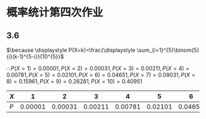 # 概率统计第四次作业

<!-- ## 3.1

**证明 $E(X)=np$:**

$\because X\sim B(n,p)$

$\therefore \displaystyle P(X=k)=\binom{n}{k}p^{k}(1-p)^{n-k}$

$\therefore \displaystyle E(X)=\sum_{k=0}^{\infty}k\cdot P(X=k)=\sum_{k=0}^{\infty}k\binom{n}{k}p^{k}(1-p)^{n-k}=(1-p)^{n}\sum_{k=1}^{\infty}k\binom{n}{k}\left( \frac{p}{1-p} \right)^{k}$

令 $\displaystyle x=\frac{p}{1-p}$, 则

$\because \displaystyle \sum_{k=0}^{\infty}\binom{n}{k}x^{k}=(1+x)^{n}$

两边求导得

$\therefore \displaystyle \sum_{k=1}^{\infty}k\binom{n}{k}x^{k-1}=n(1+x)^{n-1}$

$\therefore \displaystyle \sum_{k=1}^{\infty}k\binom{n}{k}x^{k}=nx(1+x)^{n-1}$

$\therefore \displaystyle E(X)=(1-p)^{n}\cdot n\cdot \frac{p}{1-p}\cdot \left( 1+\frac{p}{1-p} \right)^{n-1}=np$

**证明 $\mathrm{Var}(X)=np(1-p)$:** 

$
\begin{aligned}
\therefore \mathrm{E}(X^{2})
&=\sum_{k=0}^{\infty}k^{2}\cdot P(X=k) \\
&=\sum_{k=0}^{\infty}k^{2}\binom{n}{k}p^{k}(1-p)^{n-k} \\
&=\sum_{k=0}^{\infty}k(k-1)\binom{n}{k}p^{k}(1-p)^{n-k}+\sum_{k=0}^{\infty}k\binom{n}{k}p^{k}(1-p)^{n-k} \\
&=(1-p)^{n}\sum_{k=1}^{\infty}k(k-1)\binom{n}{k}\left( \frac{p}{1-p} \right)^{k}+(1-p)^{n}\sum_{k=1}^{\infty}k\binom{n}{k}\left( \frac{p}{1-p} \right)^{k} \\
\end{aligned}
$

$\because \displaystyle \sum_{k=1}^{\infty}k\binom{n}{k}x^{k-1}=n(1+x)^{n-1}$

$\therefore \displaystyle \sum_{k=2}^{\infty}k(k-1)\binom{n}{k}x^{k-2}=n(n-1)(1+x)^{n-2}$

$\therefore \displaystyle \sum_{k=2}^{\infty}k(k-1)\binom{n}{k}x^{k}=n(n-1)x^{2}(1+x)^{n-2}$

$\therefore \displaystyle E(X^{2})=(1-p)^{n}\cdot n(n-1)\left( \frac{p}{1-p} \right)^{2}\left( 1+\frac{p}{1-p} \right)^{n-2}+np=n(n-1)p^{2}+np=np(1-p)+n^{2}p^{2}$

$\therefore \displaystyle \mathrm{Var}(X)=E(X^{2})-E(X)^{2}=np(1-p)$


## 3.2

**证明 $\displaystyle E(X)=\frac{1}{p}$:**

$\because \displaystyle P(X=k)=(1-p)^{k-1}p$

$\therefore \displaystyle E(X)=\sum_{k=1}^{\infty}k\cdot P(X=k)=\sum_{k=1}^{\infty}k(1-p)^{k-1}p=p\sum_{k=1}^{\infty}k(1-p)^{k-1}$

$\because \displaystyle \sum_{k=0}^{\infty}x^{k}=\frac{1}{1-x}$

$\therefore \displaystyle \sum_{k=1}^{\infty}kx^{k-1}=\frac{1}{(1-x)^{2}}$

$\therefore \displaystyle \sum_{k=1}^{\infty}k(1-p)^{k-1}=\frac{1}{p^{2}}$

$\therefore \displaystyle E(X)=p\cdot \frac{1}{p^{2}}=\frac{1}{p}$

**证明 $\displaystyle \mathrm{Var}(X)=\frac{1-p}{p^{2}}$:**

$\therefore \displaystyle E(X^{2})=\sum_{k=1}^{\infty}k^{2}(1-p)^{k-1}p=p\sum_{k=2}^{\infty}k(k-1)(1-p)^{k-1}+p\sum_{k=1}^{\infty}k(1-p)^{k-1}$

$\because \displaystyle \sum_{k=1}^{\infty}kx^{k-1}=\frac{1}{(1-x)^{2}}$

$\therefore \displaystyle \sum_{k=2}^{\infty}k(k-1)x^{k-2}=\frac{2}{(1-x)^{3}}$

$\therefore \displaystyle \sum_{k=2}^{\infty}k(k-1)x^{k-1}=\frac{2x}{(1-x)^{3}}$

$\therefore \displaystyle E(X^{2})=p\cdot \frac{2(1-p)}{p^{3}}+\frac{1}{p}=\frac{1}{p}+\frac{2(1-p)}{p^{2}}=\frac{2 - p}{p^{2}}$

$\therefore \displaystyle \mathrm{Var}(X)=E(X^{2})-E(X)^{2}=\frac{2 - p}{p^{2}}-\frac{1}{p^{2}}=\frac{1 - p}{p^{2}}$


## 3.3

**证明 $\displaystyle E(X)=\frac{r}{p}$:**

$\because \displaystyle P(X=k)=\binom{k-1}{r-1}p^{r}(1-p)^{k-r}$

$\therefore \displaystyle E(X)=\sum_{k=r}^{\infty}k\cdot \binom{k-1}{r-1}p^{r}(1-p)^{k-r}=rp^{r}\sum_{k=r}^{\infty}\binom{k}{r}(1-p)^{k-r}$

$\because \displaystyle \sum_{k=r}^{\infty}\binom{k}{r}(1-p)^{k-r}=\sum_{k=r}^{\infty}\binom{k+1-1}{r+1-1}(1-p)^{k-r}=p^{-(r+1)}$

$\therefore \displaystyle E(X)=rp^{r}\cdot p^{-(r+1)}=\frac{r}{p}$

**证明 $\displaystyle \mathrm{Var}(X)=\frac{r(1-p)}{p^{2}}$:**

$\therefore \displaystyle E(X^{2})=\sum_{k=r}^{\infty}k^{2}\cdot \binom{k-1}{r-1}p^{r}(1-p)^{k-r}=r(r+1)p^{r}\sum_{k=r}^{\infty}\binom{k+1}{r+1}(1-p)^{k-r}-rp^{r}\sum_{k=r}^{\infty}\binom{k}{r}(1-p)^{k-r}$

$\because \displaystyle \sum_{k=r}^{\infty}\binom{k+1}{r+1}(1-p)^{k-r}=\sum_{k=r}^{\infty}\binom{k+2-1}{r+2-1}(1-p)^{k-r}=p^{-(r+2)}$

$\therefore \displaystyle E(X^{2})=r(r+1)p^{r}\cdot p^{-(r+2)}-\frac{r}{p}$

$\therefore \displaystyle \mathrm{Var}(X)=E(X^{2})-E(X)^{2}=r(r+1)p^{r}\cdot p^{-(r+2)}-\frac{r}{p}-\frac{r^{2}}{p^{2}}=\frac{r \left(1 - p\right)}{p^{2}}$


## 3.4

**证明 $E(X)=\lambda$:**

$\because \displaystyle P(X=k)=\frac{\lambda^{k}}{k!}e^{-\lambda}$

$\therefore \displaystyle E(X)=\sum_{k=0}^{\infty}k\cdot \frac{\lambda^{k}}{k!}e^{-\lambda}=\lambda e^{-\lambda}\sum_{k=1}^{\infty}\frac{\lambda^{k-1}}{(k-1)!}=\lambda e^{-\lambda}\cdot e^{\lambda}=\lambda$

**证明 $\mathrm{Var}(X)=\lambda$:**

$\therefore \displaystyle E(X^{2})=\sum_{k=0}^{\infty}k^{2}\cdot \frac{\lambda^{k}}{k!}e^{-\lambda}=\sum_{k=2}^{\infty}k(k-1)\cdot \frac{\lambda^{k}}{k!}e^{-\lambda}+\sum_{k=1}^{\infty}k\cdot \frac{\lambda^{k}}{k!}e^{-\lambda}=\lambda^{2} e^{-\lambda}\cdot e^{\lambda}+\lambda=\lambda^{2}+\lambda$

$\therefore \mathrm{Var}(X)=E(X^{2})-E(X)^{2}=\lambda$


## 3.5

设 $Y$ 表示一个的叶节点的高度.

设 $X_{i}$ 表示第 $i$ 轮该叶节点是否被选中, 选中时 $X_{i}=1$, 未选中时 $X_{i}=0$.

因为在第 $i$ 轮一共有 $i$ 个节点, 因此该节点被选中的概率 $\displaystyle P(X_{i}=1)=\frac{1}{i}$, 则 $\displaystyle E(X_{i})=1\cdot P(X_{i}=1)=\frac{1}{i}$

$\therefore \displaystyle E(Y)=E\left( \sum_{i=1}^{k}X_{i} \right)=\sum_{i=1}^{k}E(X_{i})=\sum_{i=1}^{k}\frac{1}{i}$ -->


## 3.6

$\because \displaystyle P(X=k)=\frac{\displaystyle \sum_{i=1}^{5}\binom{5}{i}(k-1)^{5-i}}{10^{5}}$

<!-- for k in range(1, 11):
    print(latex2sympy(r"\sum_{i=1}^{5}\binom{5}{i}(k-1)^{5-i}").subs({Symbol("k"): k}).doit()) -->

$\therefore P(X=1)=0.00001, P(X=2)=0.00031, P(X=3)=0.00211, P(X=4)=0.00781, P(X=5)=0.02101, P(X=6)=0.04651, P(X=7)=0.09031, P(X=8)=0.15961, P(X=9)=0.26281, P(X=10)=0.40951$

| $X$ | 1   | 2   | 3   | 4   | 5   | 6   | 7   | 8   | 9   | 10  |
| --- | --- | --- | --- | --- | --- | --- | --- | --- | --- | --- |
| $P$ | 0.00001 | 0.00031 | 0.00211 | 0.00781 | 0.02101 | 0.04651 | 0.09031 | 0.15961 | 0.26281 | 0.40951 |


